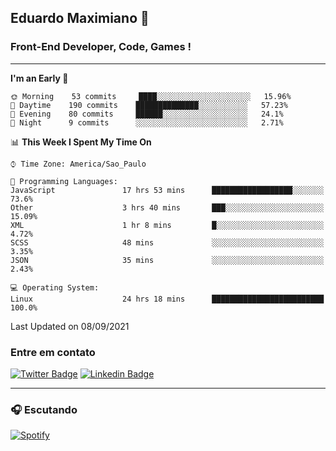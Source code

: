 ## Eduardo Maximiano 👋

### Front-End Developer, Code, Games !

---

<!--START_SECTION:waka-->
**I'm an Early 🐤** 

```text
🌞 Morning    53 commits     ████░░░░░░░░░░░░░░░░░░░░░   15.96% 
🌆 Daytime    190 commits    ██████████████░░░░░░░░░░░   57.23% 
🌃 Evening    80 commits     ██████░░░░░░░░░░░░░░░░░░░   24.1% 
🌙 Night      9 commits      ░░░░░░░░░░░░░░░░░░░░░░░░░   2.71%

```


📊 **This Week I Spent My Time On** 

```text
⌚︎ Time Zone: America/Sao_Paulo

💬 Programming Languages: 
JavaScript               17 hrs 53 mins      ██████████████████░░░░░░░   73.6% 
Other                    3 hrs 40 mins       ███░░░░░░░░░░░░░░░░░░░░░░   15.09% 
XML                      1 hr 8 mins         █░░░░░░░░░░░░░░░░░░░░░░░░   4.72% 
SCSS                     48 mins             ░░░░░░░░░░░░░░░░░░░░░░░░░   3.35% 
JSON                     35 mins             ░░░░░░░░░░░░░░░░░░░░░░░░░   2.43%

💻 Operating System: 
Linux                    24 hrs 18 mins      █████████████████████████   100.0%

```


 Last Updated on 08/09/2021
<!--END_SECTION:waka-->

### Entre em contato

[![Twitter Badge](https://img.shields.io/badge/-@edmaxi-1ca0f1?style=flat-square&labelColor=1ca0f1&logo=twitter&logoColor=white&link=https://twitter.com/edmaxi)](https://twitter.com/edmaxi)
[![Linkedin Badge](https://img.shields.io/badge/-Eduardo_Maximiano-0077B5?style=flat-square&logo=Linkedin&logoColor=white&link=https://www.linkedin.com/in/maximiano-eduardo)](https://www.linkedin.com/in/maximiano-eduardo)

---

### 🎧 Escutando
[![Spotify](https://novatorem-sandy.vercel.app/api/spotify)](https://open.spotify.com/user/comgigo)

